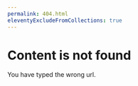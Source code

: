 ```yaml
---
permalink: 404.html
eleventyExcludeFromCollections: true
---
```

# Content is not found
You have typed the wrong url.
